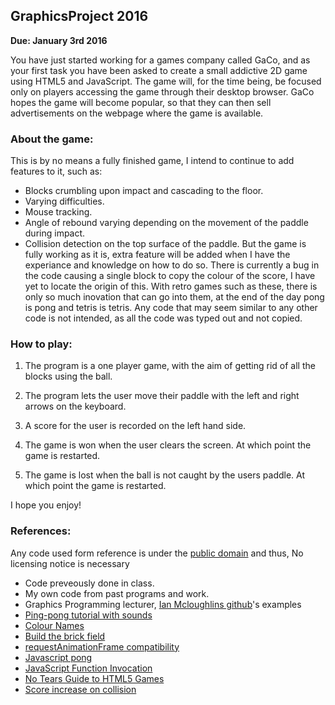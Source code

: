 ## GraphicsProject 2016

**Due: January 3rd 2016**

You have just started working for a games company called GaCo, and as your first task you have been asked to create a small addictive 2D game using HTML5 and JavaScript.
The game will, for the time being, be focused only on players accessing the game through their desktop browser.
GaCo hopes the game will become popular, so that they can then sell advertisements on the webpage where the game is available.

### About the game:

This is by no means a fully finished game, I intend to continue to add features to it, such as:
- Blocks crumbling upon impact and cascading to the floor.
- Varying difficulties.
- Mouse tracking.
- Angle of rebound varying depending on the movement of the paddle during impact.
- Collision detection on the top surface of the paddle.
But the game is fully working as it is, extra feature will be added when I have the experiance and knowledge on how to do so.
There is currently a bug in the code causing a single block to copy the colour of the score, I have yet to locate the origin of this.
With retro games such as these, there is only so much inovation that can go into them, at the end of the day pong is pong and tetris is tetris. 
Any code that may seem similar to any other code is not intended, as all the code was typed out and not copied. 

### How to play:

1. The program is a one player game, with the aim of getting rid of all the blocks using the ball.

1. The program lets the user move their paddle with the left and right arrows on the keyboard.

1. A score for the user is recorded on the left hand side.

1. The game is won when the user clears the screen. At which point the game is restarted.

1. The game is lost when the ball is not caught by the users paddle. At which point the game is restarted.


I hope you enjoy!

### References:
Any code used form reference is under the [public domain](http://creativecommons.org/publicdomain/zero/1.0/) and thus, No licensing notice is necessary
- Code preveously done in class.
- My own code from past programs and work.
- Graphics Programming lecturer, [Ian Mcloughlins github](https://github.com/ianmcloughlin)'s examples 
- [Ping-pong tutorial with sounds](http://cssdeck.com/labs/ping-pong-game-tutorial-with-html5-canvas-and-sounds)
- [Colour Names](http://www.w3schools.com/tags/ref_colornames.asp)
- [Build the brick field](https://developer.mozilla.org/en-US/docs/Games/Workflows/2D_Breakout_game_pure_JavaScript/Build_the_brick_field)
- [requestAnimationFrame compatibility](https://developer.mozilla.org/en-US/docs/Web/API/window/requestAnimationFrame)
- [Javascript pong](http://www.i-programmer.info/projects/36/365-javascript-pong-.html)
- [JavaScript Function Invocation](http://www.w3schools.com/js/js_function_invocation.asp)
- [No Tears Guide to HTML5 Games](http://www.html5rocks.com/en/tutorials/canvas/notearsgame/)
- [Score increase on collision](http://answers.unity3d.com/questions/338888/score-count-increase-on-hit.html)